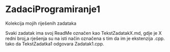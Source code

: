 # ZadaciProgramiranje1
Kolekcija mojih riješenih zadataka

Svaki zadatak ima svoj ReadMe označen kao TekstZadatakX.md,  gdje je X redni broj,a rješenja su na isti način označena s tim da im je ekstenzija .cpp. tako da TekstZadatka1 odgovara Zadatak1.cpp.
